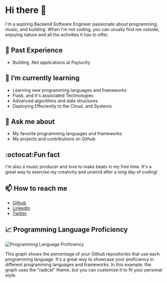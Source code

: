 # Hi there 👋

I'm a aspiring Backend Software Engineer passionate about programming, music, and building. When I'm not coding, you can usually find me outside, enjoying nature and all the activities it has to offer.

## 🔭 Past Experience

- Building .Net applications at Paylocity

## 🌱 I’m currently learning 
- Learning new programming languages and frameworks
- Flask, and it's associated Technologies
- Advanced algorithms and data structures
- Deploying Effeciently to the Cloud, and Systems

## 💬 Ask me about 
- My favorite programming languages and frameworks
- My projects and contributions on Github

## :octocat:Fun fact 
I'm also a music producer and love to make beats in my free time. It's a great way to exercise my creativity and unwind after a long day of coding!

## 📫 How to reach me 
- [Github](https://github.com/YourGithubUsername)
- [LinkedIn](https://www.linkedin.com/in/YourLinkedInUsername)
- [Twitter](https://twitter.com/YourTwitterUsername)

## 📈 Programming Language Proficiency

![Programming Language Proficiency](https://github-readme-stats.vercel.app/api/top-langs/?username=codingatmorning&layout=compact&theme=radical)

This graph shows the percentage of your Github repositories that use each programming language. It's a great way to showcase your proficiency in different programming languages and frameworks. In this example, the graph uses the "radical" theme, but you can customize it to fit your personal style.
